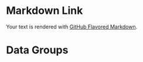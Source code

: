 # Markdown Link

Your text is rendered with [GitHub Flavored Markdown](https://help.github.com/articles/github-flavored-markdown).

# Data Groups

#
